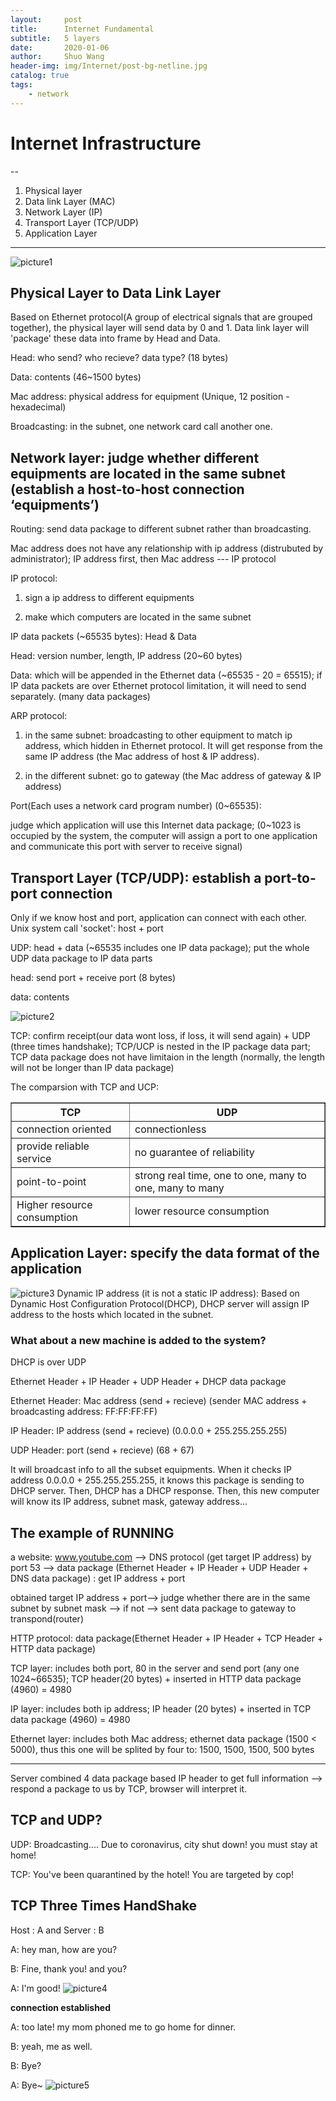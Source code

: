 ```yaml
---
layout:     post
title:      Internet Fundamental
subtitle:   5 layers
date:       2020-01-06
author:     Shuo Wang
header-img: img/Internet/post-bg-netline.jpg
catalog: true
tags:
    - network
---
```



# Internet Infrastructure
--

1. Physical layer
2. Data link Layer (MAC)
3. Network Layer (IP)
4. Transport Layer (TCP/UDP)
5. Application Layer
---

![picture1](/img/Internet/layer1.png)

## Physical Layer to Data Link Layer
Based on Ethernet protocol(A group of electrical signals that are grouped together), the physical layer will send data by 0 and 1. Data link layer will 'package' these data into frame by Head and Data. 

Head: who send? who recieve? data type? (18 bytes)

Data: contents (46~1500 bytes)

Mac address: physical address for equipment (Unique, 12 position - hexadecimal)

Broadcasting: in the subnet, one network card call another one.

## Network layer: judge whether different equipments are located in the same subnet (establish a host-to-host connection ‘equipments’)

Routing: send data package to different subnet rather than broadcasting.

Mac address does not have any relationship with ip address (distrubuted by administrator); IP address first, then Mac address --- IP protocol

IP protocol: 

1. sign a ip address to different equipments

2. make which computers are located in the same subnet

IP data packets (~65535 bytes): Head & Data

Head: version number, length, IP address (20~60 bytes)

Data: which will be appended in the Ethernet data (~65535 - 20 = 65515); if IP data packets are over Ethernet protocol limitation, it will need to send separately. (many data packages)

ARP protocol:

1. in the same subnet: broadcasting to other equipment to match ip address, which hidden in Ethernet protocol. It will get response from the same IP address (the Mac address of host & IP address).

2. in the different subnet: go to gateway (the Mac address of gateway & IP address)

Port(Each uses a network card program number) (0~65535):

judge which application will use this Internet data package; (0~1023 is occupied by the system, the computer will assign a port to one application and communicate this port with server to receive signal)

## Transport Layer (TCP/UDP): establish a port-to-port connection

Only if we know host and port, application can connect with each other. Unix system call 'socket': host + port

UDP: head + data (~65535 includes one IP data package); put the whole UDP data package to IP data parts

head: send port + receive port (8 bytes)

data: contents

![picture2](/img/Internet/layer3.png)

TCP: confirm receipt(our data wont loss, if loss, it will send again) + UDP (three times handshake); TCP/UCP is nested in the IP package data part; TCP data package does not have limitaion in the length (normally, the length will not be longer than IP data package) 

The comparsion with TCP and UCP:
<table border="1" align="center">
    <tr>
        <th>TCP</th>
        <th>UDP</th>
    </tr>
    <tr>
        <td>connection oriented</td>
        <td>connectionless</td>
    </tr>
    <tr>
        <td>provide reliable service</td>
        <td>no guarantee of reliability</td>
    </tr>
    <tr>
        <td>point-to-point</td>
        <td>strong real time, one to one, many to one, many to many</td>
    </tr>
    <tr>
        <td>Higher resource consumption</td>
        <td>lower resource consumption</td>
    </tr>
</table>

## Application Layer: specify the data format of the application
![picture3](/img/Internet/layer4.png)
Dynamic IP address (it is not a static IP address):
Based on Dynamic Host Configuration Protocol(DHCP), DHCP server will assign IP address to the hosts which located in the subnet. 


### What about a new machine is added to the system?
DHCP is over UDP

Ethernet Header + IP Header + UDP Header + DHCP data package

Ethernet Header: Mac address (send + recieve) (sender MAC address + broadcasting address: FF:FF:FF:FF)

IP Header: IP address (send + recieve) (0.0.0.0 + 255.255.255.255)

UDP Header: port (send + recieve) (68 + 67)

It will broadcast info to all the subset equipments. When it checks IP address 0.0.0.0 + 255.255.255.255, it knows this package is sending to DHCP server. Then, DHCP has a DHCP response. Then, this new computer will know its IP address, subnet mask, gateway address...

## The example of RUNNING

a website: www.youtube.com --> DNS protocol (get target IP address) by port 53 --> data package (Ethernet Header + IP Header + UDP Header + DNS data package) : get IP address + port

obtained target IP address + port--> judge whether there are in the same subnet by subnet mask --> if not --> sent data package to gateway to transpond(router)

HTTP protocol: data package(Ethernet Header + IP Header + TCP Header + HTTP data package)

TCP layer: includes both port, 80 in the server and send port (any one 1024~66535); TCP header(20 bytes) + inserted in HTTP data package (4960) = 4980

IP layer: includes both ip address; IP header (20 bytes) + inserted in TCP data package (4960) = 4980

Ethernet layer: includes both Mac address; ethernet data package (1500 < 5000), thus this one will be splited by four to: 1500, 1500, 1500, 500 bytes

-------
Server combined 4 data package based IP header to get full information --> respond a package to us by TCP, browser will interpret it.

## TCP and UDP?
UDP: Broadcasting.... Due to coronavirus, city shut down! you must stay at home!

TCP: You've been quarantined by the hotel! You are targeted by cop!

## TCP Three Times HandShake
Host : A and Server : B

A: hey man, how are you?

B: Fine, thank you! and you?

A: I'm good!
![picture4](/img/Internet/shake2.jpg)

**connection established**

A: too late! my mom phoned me to go home for dinner.

B: yeah, me as well.

B: Bye?

A: Bye~
![picture5](/img/Internet/shake1.png)
